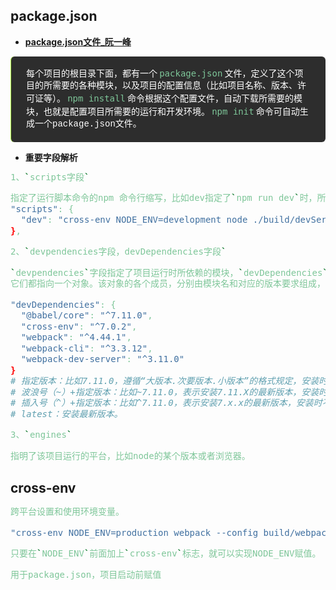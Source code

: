 <!-- # 常用的npmbao -->
<style scoped>
blockquote{
  background: #2d2d2d;
  color: #fff;
  font-size: 14px;
  line-height: 1.4;
  padding: 0.25rem 1.5rem;
  margin: 0.85rem 0;
  border-radius: 6px;
  border-left: 0.1rem solid #b2fd3d;
  font-family: source-code-pro, Menlo, Monaco, Consolas, "Courier New", monospace;
}
code{
  color: #7ec699;
  font-size: 14px;
  padding: 0.25rem 0.2rem;
}
li, li>a{
  font-weight: bold;
}
</style>

## package.json

* [package.json文件_阮一峰](https://javascript.ruanyifeng.com/nodejs/packagejson.html)

>每个项目的根目录下面，都有一个`package.json`文件，定义了这个项目的所需要的各种模块，以及项目的配置信息（比如项目名称、版本、许可证等）。`npm install`命令根据这个配置文件，自动下载所需要的模块，也就是配置项目所需要的运行和开发环境。`npm init`命令可自动生成一个package.json文件。

* **重要字段解析**
```bash
1、`scripts字段`

指定了运行脚本命令的npm 命令行缩写，比如dev指定了`npm run dev`时，所要执行的命令。
"scripts": {
  "dev": "cross-env NODE_ENV=development node ./build/devServer.js"
},

2、`devpendencies字段，devDependencies字段`

`devpendencies`字段指定了项目运行时所依赖的模块，`devDependencies`字段指定项目开发所需要的模块
它们都指向一个对象。该对象的各个成员，分别由模块名和对应的版本要求组成，表示依赖的模块及版本范围。

"devDependencies": {
  "@babel/core": "^7.11.0",
  "cross-env": "^7.0.2",
  "webpack": "^4.44.1",
  "webpack-cli": "^3.3.12",
  "webpack-dev-server": "^3.11.0"
}
# 指定版本：比如7.11.0，遵循“大版本.次要版本.小版本”的格式规定，安装时只安装指定版本。
# 波浪号（~）+指定版本：比如~7.11.0，表示安装7.11.X的最新版本，安装时不改变大版本号和次要版本。
# 插入号（^）+指定版本：比如^7.11.0，表示安装7.x.x的最新版本，安装时不改变大版本号。
# latest：安装最新版本。

3、`engines`

指明了该项目运行的平台，比如node的某个版本或者浏览器。
```

## cross-env

```bash
跨平台设置和使用环境变量。

"cross-env NODE_ENV=production webpack --config build/webpack.config.js"

只要在`NODE_ENV`前面加上`cross-env`标志，就可以实现NODE_ENV赋值。

用于package.json，项目启动前赋值
```

## 
